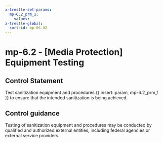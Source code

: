 ```yaml
---
x-trestle-set-params:
  mp-6.2_prm_1:
    values:
x-trestle-global:
  sort-id: mp-06.02
---
```


# mp-6.2 - \[Media Protection\] Equipment Testing

## Control Statement

Test sanitization equipment and procedures {{ insert: param, mp-6.2_prm_1 }} to ensure that the intended sanitization is being achieved.

## Control guidance

Testing of sanitization equipment and procedures may be conducted by qualified and authorized external entities, including federal agencies or external service providers.
